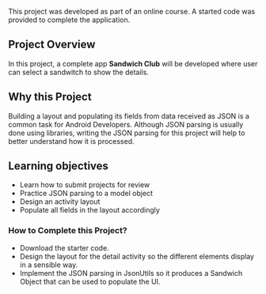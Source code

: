 This project was developed as part of an online course. A started code was provided to complete the application.

## Project Overview
In this project, a complete app **Sandwich Club** will be developed where user can select a sandwitch to
show the details.

## Why this Project
Building a layout and populating its fields from data received as JSON
is a common task for Android Developers. Although JSON parsing is usually
done using libraries, writing the JSON parsing for  this project will
help to better understand how it is processed.

## Learning objectives
- Learn how to submit projects for review
- Practice JSON parsing to a model object
- Design an activity layout
- Populate all fields in the layout accordingly

### How to Complete this Project?
- Download the starter code.
- Design the layout for the detail activity so the different elements display in a sensible way. 
- Implement the JSON parsing in JsonUtils so it produces a Sandwich Object that can be used to populate the UI. 
